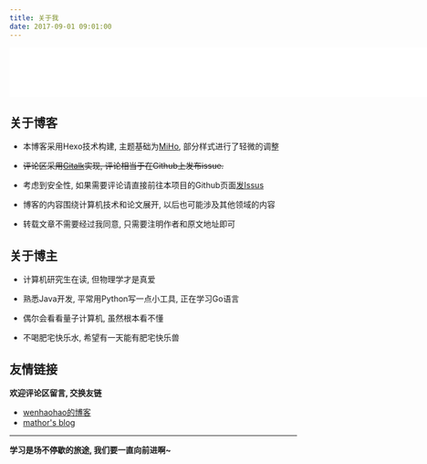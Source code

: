 ```yaml
---
title: 关于我
date: 2017-09-01 09:01:00
---
```


<iframe frameborder="no" border="0" marginwidth="0" marginheight="0" width=888 height=86 src="//music.163.com/outchain/player?type=2&id=492101540&auto=1&height=66"></iframe>

关于博客
-----------

- 本博客采用Hexo技术构建, 主题基础为[MiHo](https://github.com/wongminho/hexo-theme-miho), 部分样式进行了轻微的调整

- ~~评论区采用[Gitalk](https://github.com/gitalk/gitalk)实现, 评论相当于在Github上发布issue.~~
- 考虑到安全性, 如果需要评论请直接前往本项目的Github页面[发Issus](https://github.com/LiZeC123/Blog/issues)

- 博客的内容围绕计算机技术和论文展开, 以后也可能涉及其他领域的内容

- 转载文章不需要经过我同意, 只需要注明作者和原文地址即可



关于博主
-----------

- 计算机研究生在读, 但物理学才是真爱

- 熟悉Java开发, 平常用Python写一点小工具, 正在学习Go语言

- 偶尔会看看量子计算机, 虽然根本看不懂

- 不喝肥宅快乐水, 希望有一天能有肥宅快乐兽


友情链接
------------

**欢迎评论区留言, 交换友链**

- [wenhaohao的博客](https://whh.plus/)
- [mathor's blog](https://wmathor.com/)

---------------

**学习是场不停歇的旅途, 我们要一直向前进啊~**